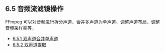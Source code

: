 ## 6.5 音频流滤镜操作

FFmpeg 可以对音频进行拆分声道、合并多声道为单声道、调整声道布局、调整音频采样率等。

- [6.5.1 双声道合并单声道](./6.5.1.md)
- [6.5.2 双声道提取](./6.5.2.md)